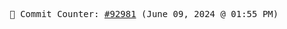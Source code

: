 <p align="center">
    <samp>
        📮 Commit Counter: <a href="https://github.com/Javascript-void0/Javascript-void0/commits/main">#92981</a> (June 09, 2024 @ 01:55 PM)
    </samp>
</p>